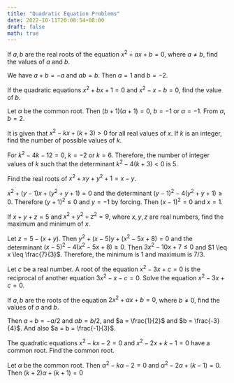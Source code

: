 ```yaml
---
title: "Quadratic Equation Problems"
date: 2022-10-11T20:08:54+08:00
draft: false
math: true
---
```


If $a, b$ are the real roots of the equation $x^2 + ax + b = 0$, where $a \neq b$, find the values of $a$ and $b$.

We have $a + b = -a$ and $ab = b$. Then $a = 1$ and $b = -2$.

If the quadratic equations $x^2 + bx + 1 = 0$ and $x^2 - x - b = 0$, find the value of $b$.

Let $\alpha$ be the common root. Then $(b + 1)(\alpha + 1) = 0$, $b = -1$ or $\alpha = -1$. From $\alpha$, $b = 2$.

It is given that $x^2 - kx + (k + 3) > 0$ for all real values of $x$. If $k$ is an integer, find the number of possible values of $k$.

For $k^2 - 4k - 12 = 0$, $k = -2$ or $k = 6$. Therefore, the number of integer values of $k$ such that the determinant $k^2 - 4(k + 3) < 0$ is 5.

Find the real roots of $x^2 + xy + y^2 + 1 = x - y$.

$x^2 + (y - 1)x + (y^2 + y + 1) = 0$ and the determinant $(y - 1)^2 - 4(y^2 + y + 1) \geq 0$. Therefore $(y + 1)^2 \leq 0$ and $y = -1$ by forcing. Then $(x - 1)^2 = 0$ and $x = 1$.

If $x + y + z = 5$ and $x^2 + y^2 + z^2 = 9$, where $x, y, z$ are real numbers, find the maximum and minimum of $x$.

Let $z = 5 - (x + y)$. Then $y^2 + (x - 5)y + (x^2 - 5x + 8) = 0$ and the determinant $(x - 5)^2 - 4(x^2  - 5x + 8) \geq 0$. Then $3x^2 - 10x + 7 \leq 0$ and $1 \leq x \leq \frac{7}{3}$. Therefore, the minimum is 1 and maximum is 7/3.

Let $c$ be a real number. A root of the equation $x^2 - 3x + c = 0$ is the reciprocal of another equation $3x^2 - x - c = 0$. Solve the equation $x^2 - 3x + c = 0$.

If $a, b$ are the roots of the equation $2x^2 + ax + b = 0$, where $b \neq 0$, find the values of $a$ and $b$.

Then $a + b = -a/2$ and $ab = b/2$, and $a = \frac{1}{2}$ and $b = \frac{-3}{4}$. And also $a = b = \frac{-1}{3}$.

The quadratic equations $x^2 - kx - 2 = 0$ and $x^2 - 2x + k - 1 = 0$ have a common root. Find the common root.

Let $\alpha$ be the common root. Then $\alpha^2 - k\alpha - 2 = 0$ and $\alpha^2 - 2\alpha + (k - 1) = 0$. Then $(k + 2)\alpha + (k + 1) = 0$